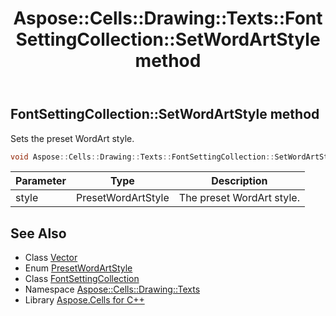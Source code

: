 ﻿---
title: Aspose::Cells::Drawing::Texts::FontSettingCollection::SetWordArtStyle method
linktitle: SetWordArtStyle
second_title: Aspose.Cells for C++ API Reference
description: 'Aspose::Cells::Drawing::Texts::FontSettingCollection::SetWordArtStyle method. Sets the preset WordArt style in C++.'
type: docs
weight: 600
url: /cpp/aspose.cells.drawing.texts/fontsettingcollection/setwordartstyle/
---
## FontSettingCollection::SetWordArtStyle method


Sets the preset WordArt style.

```cpp
void Aspose::Cells::Drawing::Texts::FontSettingCollection::SetWordArtStyle(PresetWordArtStyle style)
```


| Parameter | Type | Description |
| --- | --- | --- |
| style | PresetWordArtStyle | The preset WordArt style. |

## See Also

* Class [Vector](../../../aspose.cells/vector/)
* Enum [PresetWordArtStyle](../../../aspose.cells.drawing/presetwordartstyle/)
* Class [FontSettingCollection](../)
* Namespace [Aspose::Cells::Drawing::Texts](../../)
* Library [Aspose.Cells for C++](../../../)
